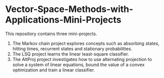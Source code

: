 # Vector-Space-Methods-with-Applications-Mini-Projects

This repository contains three mini-projects.

1. The Markov chain project explores concepts such as absorbing states, hitting times, recurrent states and stationary probabilities.
2. The LSQ project learns the linear least-square classifier.
3. The AltProj project investigates how to use alternating projection to solve a system of linear equations, bound the value of a convex optimization and train a linear classifier.
